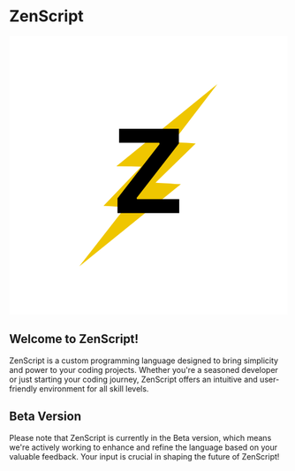 # ZenScript

![ZenScript logo](logo.png)


Welcome to ZenScript!
---------------------

ZenScript is a custom programming language designed to bring simplicity and power to your coding projects. Whether you're a seasoned developer or just starting your coding journey, ZenScript offers an intuitive and user-friendly environment for all skill levels.
## Beta Version

Please note that ZenScript is currently in the Beta version, which means we're actively working to enhance and refine the language based on your valuable feedback. Your input is crucial in shaping the future of ZenScript!

